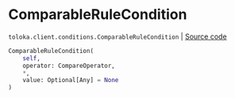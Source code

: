# ComparableRuleCondition
`toloka.client.conditions.ComparableRuleCondition` | [Source code](https://github.com/Toloka/toloka-kit/blob/v1.1.0.post1/src/client/conditions.py#L74)

```python
ComparableRuleCondition(
    self,
    operator: CompareOperator,
    *,
    value: Optional[Any] = None
)
```

